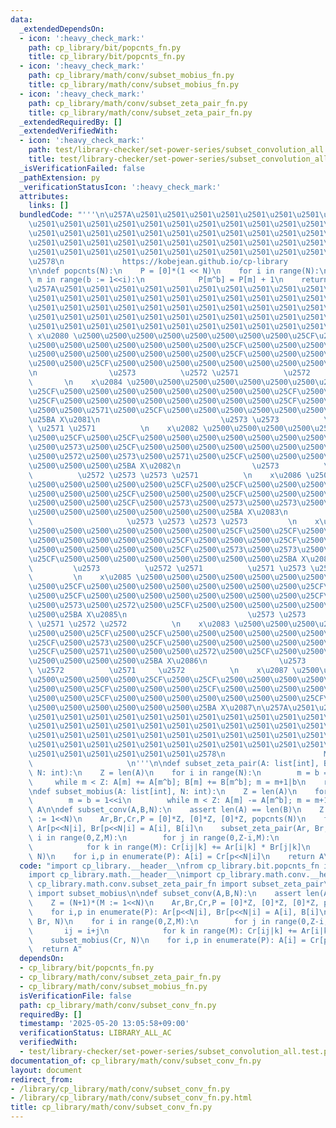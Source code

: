 ```yaml
---
data:
  _extendedDependsOn:
  - icon: ':heavy_check_mark:'
    path: cp_library/bit/popcnts_fn.py
    title: cp_library/bit/popcnts_fn.py
  - icon: ':heavy_check_mark:'
    path: cp_library/math/conv/subset_mobius_fn.py
    title: cp_library/math/conv/subset_mobius_fn.py
  - icon: ':heavy_check_mark:'
    path: cp_library/math/conv/subset_zeta_pair_fn.py
    title: cp_library/math/conv/subset_zeta_pair_fn.py
  _extendedRequiredBy: []
  _extendedVerifiedWith:
  - icon: ':heavy_check_mark:'
    path: test/library-checker/set-power-series/subset_convolution_all.test.py
    title: test/library-checker/set-power-series/subset_convolution_all.test.py
  _isVerificationFailed: false
  _pathExtension: py
  _verificationStatusIcon: ':heavy_check_mark:'
  attributes:
    links: []
  bundledCode: "'''\n\u257A\u2501\u2501\u2501\u2501\u2501\u2501\u2501\u2501\u2501\u2501\
    \u2501\u2501\u2501\u2501\u2501\u2501\u2501\u2501\u2501\u2501\u2501\u2501\u2501\
    \u2501\u2501\u2501\u2501\u2501\u2501\u2501\u2501\u2501\u2501\u2501\u2501\u2501\
    \u2501\u2501\u2501\u2501\u2501\u2501\u2501\u2501\u2501\u2501\u2501\u2501\u2501\
    \u2501\u2501\u2501\u2501\u2501\u2501\u2501\u2501\u2501\u2501\u2501\u2501\u2501\
    \u2578\n             https://kobejean.github.io/cp-library               \n'''\n\
    \n\ndef popcnts(N):\n    P = [0]*(1 << N)\n    for i in range(N):\n        for\
    \ m in range(b := 1<<i):\n            P[m^b] = P[m] + 1\n    return P\n\n'''\n\
    \u257A\u2501\u2501\u2501\u2501\u2501\u2501\u2501\u2501\u2501\u2501\u2501\u2501\
    \u2501\u2501\u2501\u2501\u2501\u2501\u2501\u2501\u2501\u2501\u2501\u2501\u2501\
    \u2501\u2501\u2501\u2501\u2501\u2501\u2501\u2501\u2501\u2501\u2501\u2501\u2501\
    \u2501\u2501\u2501\u2501\u2501\u2501\u2501\u2501\u2501\u2501\u2501\u2501\u2501\
    \u2501\u2501\u2501\u2501\u2501\u2501\u2501\u2501\u2501\u2501\u2501\u2578\n   \
    \ x\u2080 \u2500\u2500\u2500\u2500\u2500\u2500\u2500\u2500\u25CF\u2500\u25CF\u2500\
    \u2500\u2500\u2500\u2500\u2500\u2500\u2500\u25CF\u2500\u2500\u2500\u25CF\u2500\
    \u2500\u2500\u2500\u2500\u2500\u2500\u2500\u25CF\u2500\u2500\u2500\u2500\u2500\
    \u2500\u2500\u25CF\u2500\u2500\u2500\u2500\u2500\u2500\u2500\u2500\u25BA X\u2080\
    \n                \u2573          \u2572 \u2571          \u2572     \u2571   \
    \       \n    x\u2084 \u2500\u2500\u2500\u2500\u2500\u2500\u2500\u2500\u25CF\u2500\
    \u25CF\u2500\u2500\u2500\u2500\u2500\u2500\u2500\u2500\u25CF\u2500\u2573\u2500\
    \u25CF\u2500\u2500\u2500\u2500\u2500\u2500\u2500\u2500\u25CF\u2500\u2572\u2500\
    \u2500\u2500\u2571\u2500\u25CF\u2500\u2500\u2500\u2500\u2500\u2500\u2500\u2500\
    \u25BA X\u2081\n                           \u2573 \u2573          \u2572 \u2572\
    \ \u2571 \u2571          \n    x\u2082 \u2500\u2500\u2500\u2500\u2500\u2500\u2500\
    \u2500\u25CF\u2500\u25CF\u2500\u2500\u2500\u2500\u2500\u2500\u2500\u2500\u25CF\
    \u2500\u2573\u2500\u25CF\u2500\u2500\u2500\u2500\u2500\u2500\u2500\u2500\u25CF\
    \u2500\u2572\u2500\u2573\u2500\u2571\u2500\u25CF\u2500\u2500\u2500\u2500\u2500\
    \u2500\u2500\u2500\u25BA X\u2082\n                \u2573          \u2571 \u2572\
    \          \u2572 \u2573 \u2573 \u2571          \n    x\u2086 \u2500\u2500\u2500\
    \u2500\u2500\u2500\u2500\u2500\u25CF\u2500\u25CF\u2500\u2500\u2500\u2500\u2500\
    \u2500\u2500\u2500\u25CF\u2500\u2500\u2500\u25CF\u2500\u2500\u2500\u2500\u2500\
    \u2500\u2500\u2500\u25CF\u2500\u2573\u2500\u2573\u2500\u2573\u2500\u25CF\u2500\
    \u2500\u2500\u2500\u2500\u2500\u2500\u2500\u25BA X\u2083\n                   \
    \                     \u2573 \u2573 \u2573 \u2573         \n    x\u2081 \u2500\
    \u2500\u2500\u2500\u2500\u2500\u2500\u2500\u25CF\u2500\u25CF\u2500\u2500\u2500\
    \u2500\u2500\u2500\u2500\u2500\u25CF\u2500\u2500\u2500\u25CF\u2500\u2500\u2500\
    \u2500\u2500\u2500\u2500\u2500\u25CF\u2500\u2573\u2500\u2573\u2500\u2573\u2500\
    \u25CF\u2500\u2500\u2500\u2500\u2500\u2500\u2500\u2500\u25BA X\u2084\n       \
    \         \u2573          \u2572 \u2571          \u2571 \u2573 \u2573 \u2572 \
    \         \n    x\u2085 \u2500\u2500\u2500\u2500\u2500\u2500\u2500\u2500\u25CF\
    \u2500\u25CF\u2500\u2500\u2500\u2500\u2500\u2500\u2500\u2500\u25CF\u2500\u2573\
    \u2500\u25CF\u2500\u2500\u2500\u2500\u2500\u2500\u2500\u2500\u25CF\u2500\u2571\
    \u2500\u2573\u2500\u2572\u2500\u25CF\u2500\u2500\u2500\u2500\u2500\u2500\u2500\
    \u2500\u25BA X\u2085\n                           \u2573 \u2573          \u2571\
    \ \u2571 \u2572 \u2572          \n    x\u2083 \u2500\u2500\u2500\u2500\u2500\u2500\
    \u2500\u2500\u25CF\u2500\u25CF\u2500\u2500\u2500\u2500\u2500\u2500\u2500\u2500\
    \u25CF\u2500\u2573\u2500\u25CF\u2500\u2500\u2500\u2500\u2500\u2500\u2500\u2500\
    \u25CF\u2500\u2571\u2500\u2500\u2500\u2572\u2500\u25CF\u2500\u2500\u2500\u2500\
    \u2500\u2500\u2500\u2500\u25BA X\u2086\n                \u2573          \u2571\
    \ \u2572          \u2571     \u2572          \n    x\u2087 \u2500\u2500\u2500\u2500\
    \u2500\u2500\u2500\u2500\u25CF\u2500\u25CF\u2500\u2500\u2500\u2500\u2500\u2500\
    \u2500\u2500\u25CF\u2500\u2500\u2500\u25CF\u2500\u2500\u2500\u2500\u2500\u2500\
    \u2500\u2500\u25CF\u2500\u2500\u2500\u2500\u2500\u2500\u2500\u25CF\u2500\u2500\
    \u2500\u2500\u2500\u2500\u2500\u2500\u25BA X\u2087\n\u257A\u2501\u2501\u2501\u2501\
    \u2501\u2501\u2501\u2501\u2501\u2501\u2501\u2501\u2501\u2501\u2501\u2501\u2501\
    \u2501\u2501\u2501\u2501\u2501\u2501\u2501\u2501\u2501\u2501\u2501\u2501\u2501\
    \u2501\u2501\u2501\u2501\u2501\u2501\u2501\u2501\u2501\u2501\u2501\u2501\u2501\
    \u2501\u2501\u2501\u2501\u2501\u2501\u2501\u2501\u2501\u2501\u2501\u2501\u2501\
    \u2501\u2501\u2501\u2501\u2501\u2501\u2578\n                      Math - Convolution\
    \                     \n'''\n\ndef subset_zeta_pair(A: list[int], B: list[int],\
    \ N: int):\n    Z = len(A)\n    for i in range(N):\n        m = b = 1<<i\n   \
    \     while m < Z: A[m] += A[m^b]; B[m] += B[m^b]; m = m+1|b\n    return A, B\n\
    \ndef subset_mobius(A: list[int], N: int):\n    Z = len(A)\n    for i in range(N):\n\
    \        m = b = 1<<i\n        while m < Z: A[m] -= A[m^b]; m = m+1|b\n    return\
    \ A\n\ndef subset_conv(A,B,N):\n    assert len(A) == len(B)\n    Z = (N+1)*(M\
    \ := 1<<N)\n    Ar,Br,Cr,P = [0]*Z, [0]*Z, [0]*Z, popcnts(N)\n    for i,p in enumerate(P):\
    \ Ar[p<<N|i], Br[p<<N|i] = A[i], B[i]\n    subset_zeta_pair(Ar, Br, N)\n    for\
    \ i in range(0,Z,M):\n        for j in range(0,Z-i,M):\n            ij = i+j\n\
    \            for k in range(M): Cr[ij|k] += Ar[i|k] * Br[j|k]\n    subset_mobius(Cr,\
    \ N)\n    for i,p in enumerate(P): A[i] = Cr[p<<N|i]\n    return A\n"
  code: "import cp_library.__header__\nfrom cp_library.bit.popcnts_fn import popcnts\n\
    import cp_library.math.__header__\nimport cp_library.math.conv.__header__\nfrom\
    \ cp_library.math.conv.subset_zeta_pair_fn import subset_zeta_pair\nfrom cp_library.math.conv.subset_mobius_fn\
    \ import subset_mobius\n\ndef subset_conv(A,B,N):\n    assert len(A) == len(B)\n\
    \    Z = (N+1)*(M := 1<<N)\n    Ar,Br,Cr,P = [0]*Z, [0]*Z, [0]*Z, popcnts(N)\n\
    \    for i,p in enumerate(P): Ar[p<<N|i], Br[p<<N|i] = A[i], B[i]\n    subset_zeta_pair(Ar,\
    \ Br, N)\n    for i in range(0,Z,M):\n        for j in range(0,Z-i,M):\n     \
    \       ij = i+j\n            for k in range(M): Cr[ij|k] += Ar[i|k] * Br[j|k]\n\
    \    subset_mobius(Cr, N)\n    for i,p in enumerate(P): A[i] = Cr[p<<N|i]\n  \
    \  return A"
  dependsOn:
  - cp_library/bit/popcnts_fn.py
  - cp_library/math/conv/subset_zeta_pair_fn.py
  - cp_library/math/conv/subset_mobius_fn.py
  isVerificationFile: false
  path: cp_library/math/conv/subset_conv_fn.py
  requiredBy: []
  timestamp: '2025-05-20 13:05:58+09:00'
  verificationStatus: LIBRARY_ALL_AC
  verifiedWith:
  - test/library-checker/set-power-series/subset_convolution_all.test.py
documentation_of: cp_library/math/conv/subset_conv_fn.py
layout: document
redirect_from:
- /library/cp_library/math/conv/subset_conv_fn.py
- /library/cp_library/math/conv/subset_conv_fn.py.html
title: cp_library/math/conv/subset_conv_fn.py
---
```

